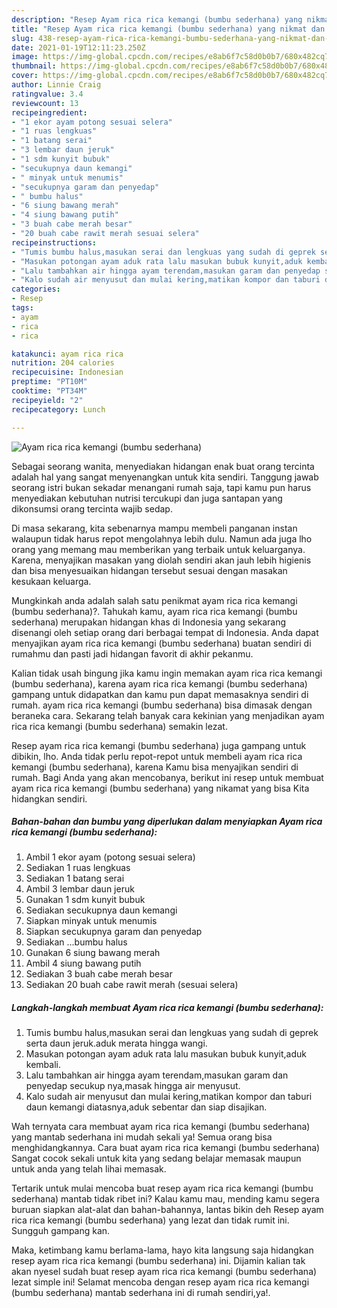 ```yaml
---
description: "Resep Ayam rica rica kemangi (bumbu sederhana) yang nikmat dan Mudah Dibuat"
title: "Resep Ayam rica rica kemangi (bumbu sederhana) yang nikmat dan Mudah Dibuat"
slug: 438-resep-ayam-rica-rica-kemangi-bumbu-sederhana-yang-nikmat-dan-mudah-dibuat
date: 2021-01-19T12:11:23.250Z
image: https://img-global.cpcdn.com/recipes/e8ab6f7c58d0b0b7/680x482cq70/ayam-rica-rica-kemangi-bumbu-sederhana-foto-resep-utama.jpg
thumbnail: https://img-global.cpcdn.com/recipes/e8ab6f7c58d0b0b7/680x482cq70/ayam-rica-rica-kemangi-bumbu-sederhana-foto-resep-utama.jpg
cover: https://img-global.cpcdn.com/recipes/e8ab6f7c58d0b0b7/680x482cq70/ayam-rica-rica-kemangi-bumbu-sederhana-foto-resep-utama.jpg
author: Linnie Craig
ratingvalue: 3.4
reviewcount: 13
recipeingredient:
- "1 ekor ayam potong sesuai selera"
- "1 ruas lengkuas"
- "1 batang serai"
- "3 lembar daun jeruk"
- "1 sdm kunyit bubuk"
- "secukupnya daun kemangi"
- " minyak untuk menumis"
- "secukupnya garam dan penyedap"
- " bumbu halus"
- "6 siung bawang merah"
- "4 siung bawang putih"
- "3 buah cabe merah besar"
- "20 buah cabe rawit merah sesuai selera"
recipeinstructions:
- "Tumis bumbu halus,masukan serai dan lengkuas yang sudah di geprek serta daun jeruk.aduk merata hingga wangi."
- "Masukan potongan ayam aduk rata lalu masukan bubuk kunyit,aduk kembali."
- "Lalu tambahkan air hingga ayam terendam,masukan garam dan penyedap secukup nya,masak hingga air menyusut."
- "Kalo sudah air menyusut dan mulai kering,matikan kompor dan taburi daun kemangi diatasnya,aduk sebentar dan siap disajikan."
categories:
- Resep
tags:
- ayam
- rica
- rica

katakunci: ayam rica rica 
nutrition: 204 calories
recipecuisine: Indonesian
preptime: "PT10M"
cooktime: "PT34M"
recipeyield: "2"
recipecategory: Lunch

---
```



![Ayam rica rica kemangi (bumbu sederhana)](https://img-global.cpcdn.com/recipes/e8ab6f7c58d0b0b7/680x482cq70/ayam-rica-rica-kemangi-bumbu-sederhana-foto-resep-utama.jpg)

Sebagai seorang wanita, menyediakan hidangan enak buat orang tercinta adalah hal yang sangat menyenangkan untuk kita sendiri. Tanggung jawab seorang istri bukan sekadar menangani rumah saja, tapi kamu pun harus menyediakan kebutuhan nutrisi tercukupi dan juga santapan yang dikonsumsi orang tercinta wajib sedap.

Di masa  sekarang, kita sebenarnya mampu membeli panganan instan walaupun tidak harus repot mengolahnya lebih dulu. Namun ada juga lho orang yang memang mau memberikan yang terbaik untuk keluarganya. Karena, menyajikan masakan yang diolah sendiri akan jauh lebih higienis dan bisa menyesuaikan hidangan tersebut sesuai dengan masakan kesukaan keluarga. 



Mungkinkah anda adalah salah satu penikmat ayam rica rica kemangi (bumbu sederhana)?. Tahukah kamu, ayam rica rica kemangi (bumbu sederhana) merupakan hidangan khas di Indonesia yang sekarang disenangi oleh setiap orang dari berbagai tempat di Indonesia. Anda dapat menyajikan ayam rica rica kemangi (bumbu sederhana) buatan sendiri di rumahmu dan pasti jadi hidangan favorit di akhir pekanmu.

Kalian tidak usah bingung jika kamu ingin memakan ayam rica rica kemangi (bumbu sederhana), karena ayam rica rica kemangi (bumbu sederhana) gampang untuk didapatkan dan kamu pun dapat memasaknya sendiri di rumah. ayam rica rica kemangi (bumbu sederhana) bisa dimasak dengan beraneka cara. Sekarang telah banyak cara kekinian yang menjadikan ayam rica rica kemangi (bumbu sederhana) semakin lezat.

Resep ayam rica rica kemangi (bumbu sederhana) juga gampang untuk dibikin, lho. Anda tidak perlu repot-repot untuk membeli ayam rica rica kemangi (bumbu sederhana), karena Kamu bisa menyajikan sendiri di rumah. Bagi Anda yang akan mencobanya, berikut ini resep untuk membuat ayam rica rica kemangi (bumbu sederhana) yang nikamat yang bisa Kita hidangkan sendiri.

<!--inarticleads1-->

##### Bahan-bahan dan bumbu yang diperlukan dalam menyiapkan Ayam rica rica kemangi (bumbu sederhana):

1. Ambil 1 ekor ayam (potong sesuai selera)
1. Sediakan 1 ruas lengkuas
1. Sediakan 1 batang serai
1. Ambil 3 lembar daun jeruk
1. Gunakan 1 sdm kunyit bubuk
1. Sediakan secukupnya daun kemangi
1. Siapkan  minyak untuk menumis
1. Siapkan secukupnya garam dan penyedap
1. Sediakan  ...bumbu halus
1. Gunakan 6 siung bawang merah
1. Ambil 4 siung bawang putih
1. Sediakan 3 buah cabe merah besar
1. Sediakan 20 buah cabe rawit merah (sesuai selera)




<!--inarticleads2-->

##### Langkah-langkah membuat Ayam rica rica kemangi (bumbu sederhana):

1. Tumis bumbu halus,masukan serai dan lengkuas yang sudah di geprek serta daun jeruk.aduk merata hingga wangi.
1. Masukan potongan ayam aduk rata lalu masukan bubuk kunyit,aduk kembali.
1. Lalu tambahkan air hingga ayam terendam,masukan garam dan penyedap secukup nya,masak hingga air menyusut.
1. Kalo sudah air menyusut dan mulai kering,matikan kompor dan taburi daun kemangi diatasnya,aduk sebentar dan siap disajikan.




Wah ternyata cara membuat ayam rica rica kemangi (bumbu sederhana) yang mantab sederhana ini mudah sekali ya! Semua orang bisa menghidangkannya. Cara buat ayam rica rica kemangi (bumbu sederhana) Sangat cocok sekali untuk kita yang sedang belajar memasak maupun untuk anda yang telah lihai memasak.

Tertarik untuk mulai mencoba buat resep ayam rica rica kemangi (bumbu sederhana) mantab tidak ribet ini? Kalau kamu mau, mending kamu segera buruan siapkan alat-alat dan bahan-bahannya, lantas bikin deh Resep ayam rica rica kemangi (bumbu sederhana) yang lezat dan tidak rumit ini. Sungguh gampang kan. 

Maka, ketimbang kamu berlama-lama, hayo kita langsung saja hidangkan resep ayam rica rica kemangi (bumbu sederhana) ini. Dijamin kalian tak akan nyesel sudah buat resep ayam rica rica kemangi (bumbu sederhana) lezat simple ini! Selamat mencoba dengan resep ayam rica rica kemangi (bumbu sederhana) mantab sederhana ini di rumah sendiri,ya!.

